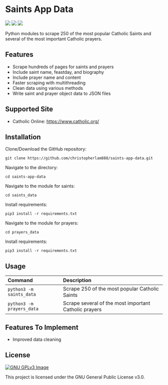 # Saints App Data

<p align="left">
<img src="https://img.shields.io/github/languages/top/christopherlam888/saints-app-data.svg" >
<a href="https://github.com/psf/black"><img src="https://img.shields.io/badge/code%20style-black-000000.svg"></a>
<a href="https://www.gnu.org/licenses/gpl-3.0" alt="License: GPLv3"><img src="https://img.shields.io/badge/License-GPL%20v3-blue.svg"></a>
</p>

Python modules to scrape 250 of the most popular Catholic Saints and several of the most important Catholic prayers.

## Features

- Scrape hundreds of pages for saints and prayers
- Include saint name, feastday, and biography
- Include prayer name and content
- Faster scraping with multithreading
- Clean data using various methods
- Write saint and prayer object data to JSON files

## Supported Site

- Catholic Online: <https://www.catholic.org/>

## Installation

Clone/Download the GitHub repository:

```git clone https://github.com/christopherlam888/saints-app-data.git```

Navigate to the directory:

```cd saints-app-data```

Navigate to the module for saints:

```cd saints_data```

Install requirements:

```pip3 install -r requirements.txt```

Navigate to the module for prayers:

```cd prayers_data```

Install requirements:

```pip3 install -r requirements.txt```

## Usage

| **Command**                                   | **Description**                                                |
| :-------------------------------------------- | :------------------------------------------------------------- |
| `python3 -m saints_data`                      | Scrape 250 of the most popular Catholic Saints                 |
| `python3 -m prayers_data`                     | Scrape several of the most important Catholic prayers          |

## Features To Implement

- Improved data cleaning

## License
[![GNU GPLv3 Image](https://www.gnu.org/graphics/gplv3-127x51.png)](https://www.gnu.org/licenses/gpl-3.0.en.html)  

This project is licensed under the GNU General Public License v3.0.
